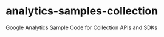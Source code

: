 analytics-samples-collection
============================

Google Analytics Sample Code for Collection APIs and SDKs
